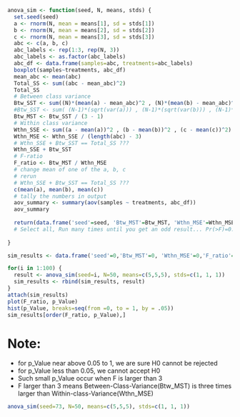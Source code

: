 ```R
anova_sim <- function(seed, N, means, stds) {
  set.seed(seed)
  a <- rnorm(N, mean = means[1], sd = stds[1])
  b <- rnorm(N, mean = means[2], sd = stds[2])
  c <- rnorm(N, mean = means[3], sd = stds[3])
  abc <- c(a, b, c)
  abc_labels <- rep(1:3, rep(N, 3))
  abc_labels <- as.factor(abc_labels)
  abc_df <- data.frame(samples=abc, treatments=abc_labels)
  boxplot(samples~treatments, abc_df)
  mean_abc <- mean(abc)
  Total_SS <- sum((abc - mean_abc)^2)
  Total_SS
  # Between class variance
  Btw_SST <- sum((N)*(mean(a) - mean_abc)^2 , (N)*(mean(b) - mean_abc)^2 , (N)*(mean(c) - mean_abc)^2)
  #Btw_SST <- sum( (N-1)*(sqrt(var(a))) , (N-1)*(sqrt(var(b))) , (N-1)*(sqrt(var(c))))
  Btw_MST <- Btw_SST / (3 - 1)
  # Within class variance
  Wthn_SSE <- sum((a - mean(a))^2 , (b - mean(b))^2 , (c - mean(c))^2)
  Wthn_MSE <- Wthn_SSE / (length(abc) - 3)
  # Wthn_SSE + Btw_SST == Total_SS ???
  Wthn_SSE + Btw_SST
  # F-ratio
  F_ratio <- Btw_MST / Wthn_MSE
  # change mean of one of the a, b, c
  # rerun
  # Wthn_SSE + Btw_SST == Total_SS ???
  c(mean(a), mean(b), mean(c))
  # tally the numbers in output
  aov_summary <- summary(aov(samples ~ treatments, abc_df))
  aov_summary
  
  return(data.frame('seed'=seed, 'Btw_MST'=Btw_MST, 'Wthn_MSE'=Wthn_MSE,'F_ratio'=F_ratio, 'p_Value'=df(F_ratio, df1=3-1, df2=(length(abc) - 3)) ))
  # Select all, Run many times until you get an odd result... Pr(>F)=0.01~.. dare to explain?
  
}
```

```R
sim_results <- data.frame('seed'=0,'Btw_MST'=0, 'Wthn_MSE'=0,'F_ratio'=0, 'p_Value'=0)
```

```R
for(i in 1:100) {
  result <- anova_sim(seed=i, N=50, means=c(5,5,5), stds=c(1, 1, 1))
  sim_results <- rbind(sim_results, result)
}
attach(sim_results)
plot(F_ratio, p_Value)
hist(p_Value, breaks=seq(from =0, to = 1, by = .05))
sim_results[order(F_ratio, p_Value),]
```
# Note:
- for p_Value near above 0.05 to 1, we are sure H0 cannot be rejected
- for p_Value less than 0.05, we cannot accept H0
- Such small p_Value occur when F is larger than 3
- F larger than 3 means Between-Class-Variance(Btw_MST) is three times larger than Within-class-Variance(Wthn_MSE)
```R
anova_sim(seed=73, N=50, means=c(5,5,5), stds=c(1, 1, 1))
```
